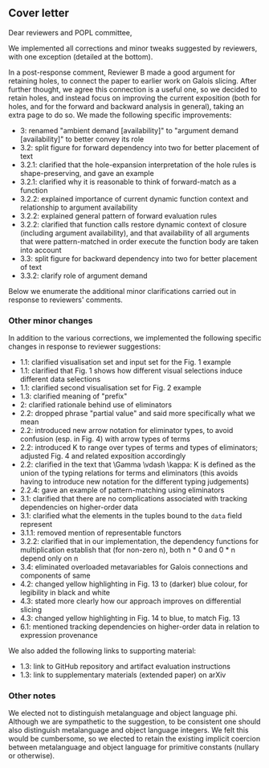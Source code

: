 ## Cover letter

Dear reviewers and POPL committee,

We implemented all corrections and minor tweaks suggested by reviewers, with one exception (detailed at the bottom).

In a post-response comment, Reviewer B made a good argument for retaining holes, to connect the paper to earlier work on Galois slicing. After further thought, we agree this connection is a useful one, so we decided to retain holes, and instead focus on improving the current exposition (both for holes, and for the forward and backward analysis in general), taking an extra page to do so. We made the following specific improvements:

- 3: renamed "ambient demand [availability]" to "argument demand [availability]" to better convey its role
- 3.2: split figure for forward dependency into two for better placement of text
- 3.2.1: clarified that the hole-expansion interpretation of the hole rules is shape-preserving, and gave an example
- 3.2.1: clarified why it is reasonable to think of forward-match as a function
- 3.2.2: explained importance of current dynamic function context and relationship to argument availability
- 3.2.2: explained general pattern of forward evaluation rules
- 3.2.2: clarified that function calls restore dynamic context of closure (including argument availability), and that availability of all arguments that were pattern-matched in order execute the function body are taken into account
- 3.3: split figure for backward dependency into two for better placement of text
- 3.3.2: clarify role of argument demand

Below we enumerate the additional minor clarifications carried out in response to reviewers' comments.

### Other minor changes

In addition to the various corrections, we implemented the following specific changes in response to reviewer suggestions:

- 1.1: clarified visualisation set and input set for the Fig. 1 example
- 1.1: clarified that Fig. 1 shows how different visual selections induce different data selections
- 1.1: clarified second visualisation set for Fig. 2 example
- 1.3: clarified meaning of "prefix"
- 2: clarified rationale behind use of eliminators
- 2.2: dropped phrase "partial value" and said more specifically what we mean
- 2.2: introduced new arrow notation for eliminator types, to avoid confusion (esp. in Fig. 4) with arrow types of terms
- 2.2: introduced K to range over types of terms and types of eliminators; adjusted Fig. 4 and related exposition accordingly
- 2.2: clarified in the text that \Gamma \vdash \kappa: K is defined as the union of the typing relations for terms and eliminators (this avoids having to introduce new notation for the different typing judgements)
- 2.2.4: gave an example of pattern-matching using eliminators
- 3.1: clarified that there are no complications associated with tracking dependencies on higher-order data
- 3.1: clarified what the elements in the tuples bound to the `data` field represent
- 3.1.1: removed mention of representable functors
- 3.2.2: clarified that in our implementation, the dependency functions for multiplication establish that (for non-zero n), both n * 0 and 0 * n depend only on n
- 3.4: eliminated overloaded metavariables for Galois connections and components of same
- 4.2: changed yellow highlighting in Fig. 13 to (darker) blue colour, for legibility in black and white
- 4.3: stated more clearly how our approach improves on differential slicing
- 4.3: changed yellow highlighting in Fig. 14 to blue, to match Fig. 13
- 6.1: mentioned tracking dependencies on higher-order data in relation to expression provenance

We also added the following links to supporting material:

- 1.3: link to GitHub repository and artifact evaluation instructions
- 1.3: link to supplementary materials (extended paper) on arXiv

### Other notes

We elected not to distinguish metalanguage and object language phi. Although we are sympathetic to the suggestion, to be consistent one should also distinguish metalanguage and object language integers. We felt this would be cumbersome, so we elected to retain the existing implicit coercion between metalanguage and object language for primitive constants (nullary or otherwise).
